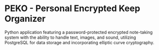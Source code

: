 # PEKO - Personal Encrypted Keep Organizer
Python application featuring a password-protected encrypted note-taking system with the ability to handle text, images, and sound, utilizing PostgreSQL for data storage and incorporating elliptic curve cryptography.
